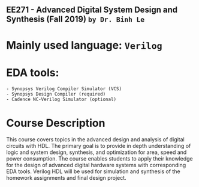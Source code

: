 ## EE271 - Advanced Digital System Design and Synthesis (Fall 2019) `by Dr. Binh Le`

# Mainly used language: `Verilog`
# EDA tools:  
```
- Synopsys Verilog Compiler Simulator (VCS)
- Synopsys Design Compiler (required) 
- Cadence NC-Verilog Simulator (optional)
```

# Course Description
This course covers topics in the advanced design and analysis of digital circuits with HDL. The primary goal is to provide in depth understanding of logic and system design, synthesis, and optimization for area, speed and power consumption. The course enables students to apply their knowledge for the design of advanced digital hardware systems with corresponding EDA tools. Verilog HDL will be used for simulation and synthesis of the homework assignments and final design project.